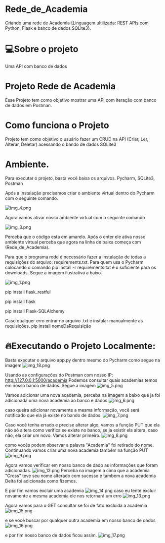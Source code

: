 # Rede_de_Academia
 Criando uma rede de Academia {Linguagem ultilizada: REST APIs com Python, Flask e banco de dados SQLite3}.

# 💻Sobre o projeto
Uma API com banco de dados

# Projeto Rede de Academia
Esse Projeto tem como objetivo mostrar uma API com iteração com banco de dados em Postman.

# Como funciona o Projeto
Projeto tem como objetivo o usuário fazer um CRUD na API (Criar, Ler, Alterar, Deletar) acessando o bando de dados SQLite3

# Ambiente.
Para executar o projeto, basta você baixa os arquivos.
Pycharm, SQLite3, Postman

Após a instalação precisamos criar o ambiente virtual dentro do Pycharm com o seguinte comando.

![img_4.png](img_4.png)

Agora vamos ativar nosso ambiente virtual com o seguinte comando

![img_3.png](img_3.png)

Perceba que o código esta em amarelo. Após o enter ele ativa nosso ambiente virtual perceba que agora na linha de baixa começa com (Rede_de_Academia).

Para que o programa rode é necessário fazer a instalação de todas a requisições do arquivo: requirements.txt. Para quem usa o Pycharm colocando o comando pip install -r requirements.txt é o suficiente para os downloads. Segue a imagem ilustrativa a baixo.

![img_1.png](img_1.png) 

pip install flask_restful

pip install flask 

pip install Flask-SQLAlchemy


Caso qualquer erro entrar no arquivo .txt e instalar manualmente as requisições. pip install nomeDaRequisição
 
# 🔥Executando o Projeto Localmente:

Basta executar o arquivo app.py dentro mesmo do Pycharm como segue na imagem
![img_18.png](img_18.png)

Usando as configurações do Postman com nosso IP: http://127.0.0.1:5000/academia
Podemos consultar quais academias temos em nosso banco de dados. Segue a imagem
![img_5.png](img_5.png)


Vamos adicionar uma nova academia, perceba na imagem a baixo que ja foi adicionada uma nova academia ao banco e dados
![img_6.png](img_6.png)

caso queira adicionar novamente a mesma informação, você será notificado que ela já existe no bando de dados.
![img_7.png](img_7.png)

Caso você tenha errado e precise alterar algo, vamos a função PUT que ela não só altera como verifica se existe no banco, se ja existir ela altera, caso não, ela criar um novo.
Vamos alterar primeiro.
![img_8.png](img_8.png)

como vocês podem observar a palavra "Academia" foi retirado do nome. Continuando vamos criar uma nova academia também na função PUT
![img_9.png](img_9.png)

Agora vamos verificar em nosso banco de dado as informações que foram adicionadas.
![img_12.png](img_12.png)
Perceba na imagem a cima que a academia "Cross" teve seu nome alterado com sucesso e tambem a nova academia Delta foi adicionada como fizemos.

E por fim vamos excluir uma academia
![img_14.png](img_14.png)
caso eu tente excluir novamente a mesma academia ele nos retornará um erro
![img_13.png](img_13.png)

Agora vamos para o GET consultar se foi de fato excluida a academia
![img_15.png](img_15.png)

e se você buscar por qualquer outra academia em nosso banco de dados
![img_16.png](img_16.png)

e por fim nosso banco de dados ficou assim.
![img_17.png](img_17.png)